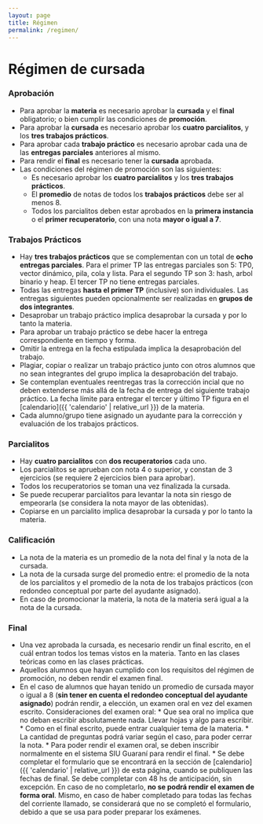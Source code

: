 ```yaml
---
layout: page
title: Régimen
permalink: /regimen/
---
```


Régimen de cursada
=======

### Aprobación

* Para aprobar la **materia** es necesario aprobar la **cursada** y el **final** obligatorio; o bien cumplir las condiciones de **promoción**.
* Para aprobar la **cursada** es necesario aprobar los **cuatro parcialitos**, y los **tres trabajos prácticos**.
* Para aprobar cada **trabajo práctico** es necesario aprobar cada una de las **entregas parciales** anteriores al mismo.
* Para rendir el **final** es necesario tener la **cursada** aprobada.
* Las condiciones del régimen de promoción son las siguientes:
  - Es necesario aprobar los **cuatro parcialitos** y los **tres trabajos prácticos**.
  - El **promedio** de notas de todos los **trabajos prácticos** debe ser al menos 8.
  - Todos los parcialitos deben estar aprobados en la **primera instancia** o el **primer recuperatorio**, con una nota **mayor o igual a 7**.


### Trabajos Prácticos

* Hay **tres trabajos prácticos** que se complementan con un total de **ocho entregas parciales**.
  Para el primer TP las entregas parciales son 5: TP0, vector dinámico, pila, cola y lista. Para el segundo TP son 3: hash, arbol binario y heap. El tercer TP no tiene entregas parciales.
* Todas las entregas **hasta el primer TP** (inclusive) son individuales. Las entregas siguientes pueden opcionalmente ser realizadas en **grupos de dos integrantes**.
* Desaprobar un trabajo práctico implica desaprobar la cursada y por lo tanto la materia.
* Para aprobar un trabajo práctico se debe hacer la entrega correspondiente en tiempo y forma.
* Omitir la entrega en la fecha estipulada implica la desaprobación del trabajo.
* Plagiar, copiar o realizar un trabajo práctico junto con otros alumnos que no sean integrantes del grupo implica la desaprobación del trabajo.
* Se contemplan eventuales reentregas tras la corrección incial que no deben extenderse más allá de la fecha de entrega del siguiente trabajo práctico. La fecha límite para entregar el tercer y último TP figura en el [calendario]({{ 'calendario' | relative_url }}) de la materia.
* Cada alumno/grupo tiene asignado un ayudante para la corrección y evaluación de los trabajos prácticos.


### Parcialitos

* Hay **cuatro parcialitos** con **dos recuperatorios** cada uno.
* Los parcialitos se aprueban con nota 4 o superior, y constan de 3 ejercicios (se requiere 2 ejercicios bien para aprobar).
* Todos los recuperatorios se toman una vez finalizada la cursada.
* Se puede recuperar parcialitos para levantar la nota sin riesgo de empeorarla (se considera la nota mayor de las obtenidas).
* Copiarse en un parcialito implica desaprobar la cursada y por lo tanto la materia.

### Calificación

* La nota de la materia es un promedio de la nota del final y la nota de la cursada.
* La nota de la cursada surge del promedio entre: el promedio de la nota de los parcialitos y el promedio de la nota de los trabajos prácticos (con redondeo conceptual por parte del ayudante asignado).
* En caso de promocionar la materia, la nota de la materia será igual a la nota de la cursada.

### Final
* Una vez aprobada la cursada, es necesario rendir un final escrito, en el cuál entran todos los temas vistos en la materia. Tanto en las clases teóricas como en las clases prácticas. 
* Aquellos alumnos que hayan cumplido con los requisitos del régimen de promoción, no deben rendir el examen final. 
* En el caso de alumnos que hayan tenido un promedio de cursada mayor o igual a 8 (**sin tener en cuenta el redondeo conceptual del ayudante asignado**) podrán rendir, a elección, un examen oral en vez del examen escrito. Consideraciones del examen oral:
		* Que sea oral no implica que no deban escribir absolutamente nada. Llevar hojas y algo para escribir. 
		* Como en el final escrito, puede entrar cualquier tema de la materia. 
		* La cantidad de preguntas podrá variar según el caso, para poder cerrar la nota. 
		* Para poder rendir el examen oral, se deben inscribir normalmente en el sistema SIU Guaraní para rendir el final.
		* Se debe completar el formulario que se encontrará en la sección de [calendario]({{ 'calendario' | relative_url }}) de esta página, cuando se publiquen las fechas de final. Se debe completar con 48 hs de anticipación, sin excepción. En caso de no completarlo, **no se podrá rendir el examen de forma oral**. Mismo, en caso de haber completado para todas las fechas del corriente llamado, se considerará que no se completó el formulario, debido a que se usa para poder preparar los exámenes.

